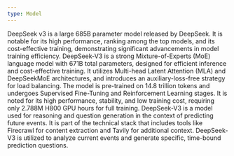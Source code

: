 ```yaml
---
type: Model
---
```


DeepSeek v3 is a large 685B parameter model released by DeepSeek. It is notable for its high performance, ranking among the top models, and its cost-effective training, demonstrating significant advancements in model training efficiency. DeepSeek-V3 is a strong Mixture-of-Experts (MoE) language model with 671B total parameters, designed for efficient inference and cost-effective training. It utilizes Multi-head Latent Attention (MLA) and DeepSeekMoE architectures, and introduces an auxiliary-loss-free strategy for load balancing. The model is pre-trained on 14.8 trillion tokens and undergoes Supervised Fine-Tuning and Reinforcement Learning stages. It is noted for its high performance, stability, and low training cost, requiring only 2.788M H800 GPU hours for full training. DeepSeek-V3 is a model used for reasoning and question generation in the context of predicting future events. It is part of the technical stack that includes tools like Firecrawl for content extraction and Tavily for additional context. DeepSeek-V3 is utilized to analyze current events and generate specific, time-bound prediction questions.